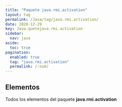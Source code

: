 ```yaml
---
title: "Paquete java.rmi.activation"
layout: tag
permalink: /Java/tag/java.rmi.activation/
date: 2020-12-29
key: Java.quetejava.rmi.activation
sidebar: 
  nav: java
aside: 
  toc: true
pagination: 
  enabled: true
  tag: "java.rmi.activation"
  permalink: /:num/
---
```


<h2>Elementos</h2>
Todos los elementos del paquete <strong>java.rmi.activation</strong>

